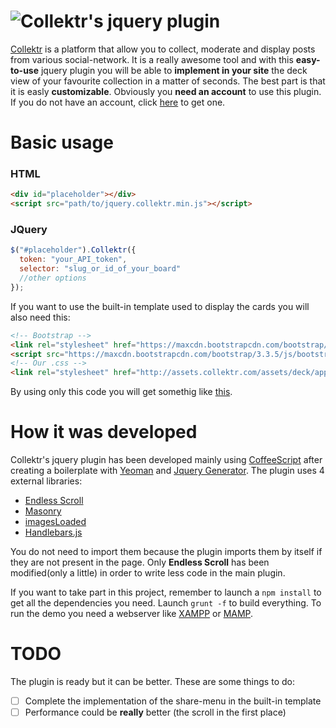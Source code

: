 ![Collektr](http://collektr15.s3.amazonaws.com/assets/collektr_logo-12bc3d328311e37f84e314c2102539fa.png)'s jquery plugin
========
[Collektr](http://collektr.com) is a platform that allow you to collect, moderate and display posts from various social-network. It is a really awesome tool and with this **easy-to-use** jquery plugin you will be able to **implement in your site** the deck view of your favourite collection in a matter of seconds. The best part is that it is easly **customizable**. Obviously you **need an account** to use this plugin. If you do not have an account, click [here](http://app.collektr.com/users/sign_in) to get one.

# Basic usage
### HTML
```html
<div id="placeholder"></div>
<script src="path/to/jquery.collektr.min.js"></script>
```

### JQuery
```javascript
$("#placeholder").Collektr({
  token: "your_API_token",
  selector: "slug_or_id_of_your_board"
  //other options
});
```

If you want to use the built-in template used to display the cards you will also need this:
```html
<!-- Bootstrap -->
<link rel="stylesheet" href="https://maxcdn.bootstrapcdn.com/bootstrap/3.3.5/css/bootstrap.min.css">
<script src="https://maxcdn.bootstrapcdn.com/bootstrap/3.3.5/js/bootstrap.min.js"></script>
<!-- Our .css -->
<link rel="stylesheet" href="http://assets.collektr.com/assets/deck/application.css">
```
By using only this code you will get somethig like [this](http://niccolomarcon.github.io/jquery-collektr).

# How it was developed
Collektr's jquery plugin has been developed mainly using [CoffeeScript](https://github.com/jashkenas/coffeescript) after creating a boilerplate with [Yeoman](https://github.com/yeoman/yeoman) and [Jquery Generator](https://github.com/jquery-boilerplate/generator-jquery-boilerplate). The plugin uses 4 external libraries:
* [Endless Scroll](https://github.com/fredwu/jquery-endless-scroll)
* [Masonry](https://github.com/desandro/masonry)
* [imagesLoaded](https://github.com/desandro/imagesloaded)
* [Handlebars.js](https://github.com/wycats/handlebars.js/)

You do not need to import them because the plugin imports them by itself if they are not present in the page. Only **Endless Scroll** has been modified(only a little) in order to write less code in the main plugin.

If you want to take part in this project, remember to launch a ```npm install``` to get all the dependencies you need.
Launch ```grunt -f``` to build everything. To run the demo you need a webserver like [XAMPP](https://www.apachefriends.org/it/index.html) or [MAMP](https://www.mamp.info/en/).

# TODO
The plugin is ready but it can be better. These are some things to do:
* [ ] Complete the implementation of the share-menu in the built-in template
* [ ] Performance could be **really** better (the scroll in the first place)
